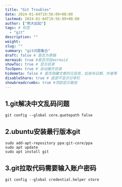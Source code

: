 ```yaml
---
title: "Git Troubles"
date: 2024-01-04T19:56:09+08:00
lastmod: 2024-01-04T19:56:09+08:00
author: ["熊大如如"]
tags: # 标签
  - "git"
description: ""
weight:
slug: ""
summary: "git问题集合"
draft: false # 是否为草稿
mermaid: true #是否开启mermaid
showToc: true # 显示目录
TocOpen: true # 自动展开目录
hidemeta: false # 是否隐藏文章的元信息，如发布日期、作者等
disableShare: true # 底部不显示分享栏
showbreadcrumbs: true #顶部显示路径
---
```


## 1.git解决中文乱码问题
```
git config --global core.quotepath false
```

## 2.ubuntu安装最行版本git
```
sudo add-apt-repository ppa:git-core/ppa
sudo apt update
sudo apt install git
```

## 3.git拉取代码需要输入账户密码
``` 
git config --global credential.helper store
```
